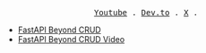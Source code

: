 <p align="center">
  <samp>
    <a href="https://www.youtube.com/channel/UC4AYRvDw3yh-ChonxxW6VLA">Youtube</a> .
    <a href="https://dev.to/jod35">Dev.to</a> .
    <a href="https://x.com/jod35_">X</a> .
  </samp>
</p>

- [FastAPI Beyond CRUD](https://jod35.github.io/fastapi-beyond-crud-docs/site/)
- [FastAPI Beyond CRUD Video](https://www.youtube.com/watch?v=TO4aQ3ghFOc)
